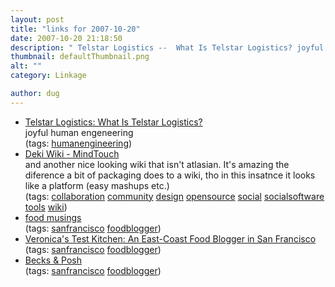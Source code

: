 ```yaml
---
layout: post
title: "links for 2007-10-20"
date: 2007-10-20 21:18:50
description: " Telstar Logistics --  What Is Telstar Logistics? joyful human engeneering (tags --  humanengineering) Deki Wiki - MindTouch and another nice looking wiki that isn&#8217;t atlasian. It&#8217;s amazing the diference a bit of packaging does to a wiki, tho in this insatnce&#8230;"
thumbnail: defaultThumbnail.png
alt: ""
category: Linkage

author: dug
---
```


<ul class="delicious">
	<li>
		<div class="delicious-link"><a href="http://telstarlogistics.typepad.com/telstarlogistics/2006/09/what_is_telstar.html">Telstar Logistics: What Is Telstar Logistics?</a></div>
		<div class="delicious-extended">joyful human engeneering</div>
		<div class="delicious-tags">(tags: <a href="http://del.icio.us/dug/humanengineering">humanengineering</a>)</div>
	</li>
	<li>
		<div class="delicious-link"><a href="http://wiki.mindtouch.com/Deki_wiki">Deki Wiki - MindTouch</a></div>
		<div class="delicious-extended">and another nice looking wiki that isn't atlasian. It's amazing the diference a bit of packaging does to a wiki, tho in this insatnce it looks like a platform (easy mashups etc.)</div>
		<div class="delicious-tags">(tags: <a href="http://del.icio.us/dug/collaboration">collaboration</a> <a href="http://del.icio.us/dug/community">community</a> <a href="http://del.icio.us/dug/design">design</a> <a href="http://del.icio.us/dug/opensource">opensource</a> <a href="http://del.icio.us/dug/social">social</a> <a href="http://del.icio.us/dug/socialsoftware">socialsoftware</a> <a href="http://del.icio.us/dug/tools">tools</a> <a href="http://del.icio.us/dug/wiki">wiki</a>)</div>
	</li>
	<li>
		<div class="delicious-link"><a href="http://foodmusings.typepad.com/">food musings</a></div>
		<div class="delicious-tags">(tags: <a href="http://del.icio.us/dug/sanfrancisco">sanfrancisco</a> <a href="http://del.icio.us/dug/foodblogger">foodblogger</a>)</div>
	</li>
	<li>
		<div class="delicious-link"><a href="http://kitchenmusings.typepad.com/my_weblog/2007/08/an-east-coast-f.html">Veronica's Test Kitchen: An East-Coast Food Blogger in San Francisco</a></div>
		<div class="delicious-tags">(tags: <a href="http://del.icio.us/dug/sanfrancisco">sanfrancisco</a> <a href="http://del.icio.us/dug/foodblogger">foodblogger</a>)</div>
	</li>
	<li>
		<div class="delicious-link"><a href="http://becksposhnosh.blogspot.com/">Becks &amp; Posh</a></div>
		<div class="delicious-tags">(tags: <a href="http://del.icio.us/dug/sanfrancisco">sanfrancisco</a> <a href="http://del.icio.us/dug/foodblogger">foodblogger</a>)</div>
	</li>
</ul>
